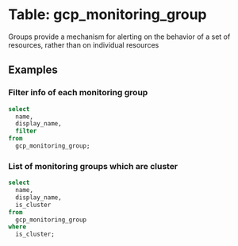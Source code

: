 # Table:  gcp_monitoring_group

Groups provide a mechanism for alerting on the behavior of a set of resources, rather than on individual resources

## Examples

### Filter info of each monitoring group

```sql
select
  name,
  display_name,
  filter
from
  gcp_monitoring_group;
```


### List of monitoring groups which are cluster

```sql
select
  name,
  display_name,
  is_cluster
from
  gcp_monitoring_group
where
  is_cluster;
```